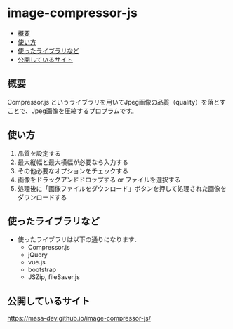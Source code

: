 # image-compressor-js

- [概要](#概要)
- [使い方](#使い方)
- [使ったライブラリなど](#使ったライブラリなど)
- [公開しているサイト](#公開しているサイト)


## 概要

Compressor.js というライブラリを用いてJpeg画像の品質（quality）を落とすことで、Jpeg画像を圧縮するプロプラムです。


## 使い方

1. 品質を設定する
2. 最大縦幅と最大横幅が必要なら入力する
3. その他必要なオプションをチェックする
4. 画像をドラッグアンドドロップする or ファイルを選択する
5. 処理後に「画像ファイルをダウンロード」ボタンを押して処理された画像をダウンロードする


## 使ったライブラリなど

- 使ったライブラリは以下の通りになります．
  - Compressor.js
  - jQuery
  - vue.js
  - bootstrap
  - JSZip, fileSaver.js


## 公開しているサイト

https://masa-dev.github.io/image-compressor-js/